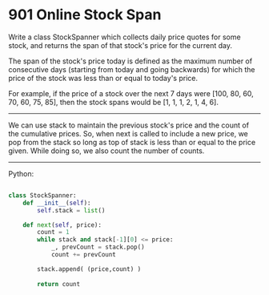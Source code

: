 # 901 Online Stock Span

Write a class StockSpanner which collects daily price quotes for some stock,
and returns the span of that stock's price for the current day.

The span of the stock's price today is defined as the maximum number of
consecutive days (starting from today and going backwards) for which the price
of the stock was less than or equal to today's price.

For example, if the price of a stock over the next 7 days were [100, 80, 60,
70, 60, 75, 85], then the stock spans would be [1, 1, 1, 2, 1, 4, 6].

---

We can use stack to maintain the previous stock's price and the count of the
cumulative prices. So, when next is called to include a new price, we pop from
the stack so long as top of stack is less than or equal to the price given.
While doing so, we also count the number of counts.

---

Python:

```python

class StockSpanner:
    def __init__(self):
        self.stack = list()

    def next(self, price):
        count = 1
        while stack and stack[-1][0] <= price:
            _, prevCount = stack.pop()
            count += prevCount

        stack.append( (price,count) )
        
        return count
```
